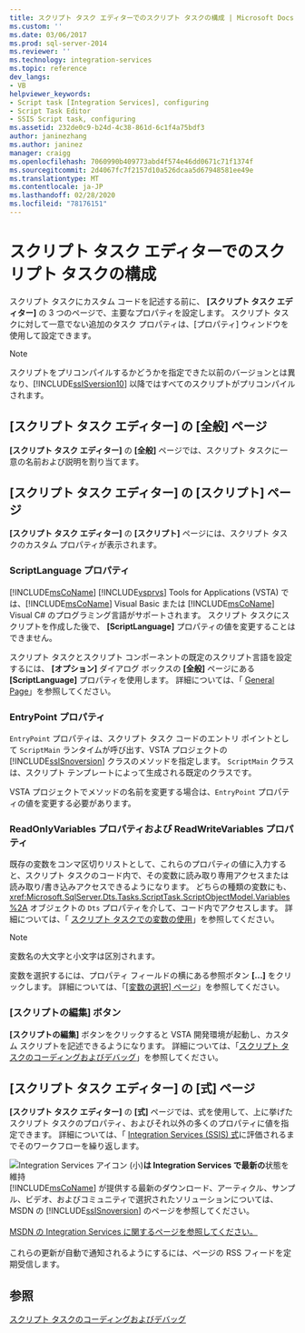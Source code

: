```yaml
---
title: スクリプト タスク エディターでのスクリプト タスクの構成 | Microsoft Docs
ms.custom: ''
ms.date: 03/06/2017
ms.prod: sql-server-2014
ms.reviewer: ''
ms.technology: integration-services
ms.topic: reference
dev_langs:
- VB
helpviewer_keywords:
- Script task [Integration Services], configuring
- Script Task Editor
- SSIS Script task, configuring
ms.assetid: 232de0c9-b24d-4c38-861d-6c1f4a75bdf3
author: janinezhang
ms.author: janinez
manager: craigg
ms.openlocfilehash: 7060990b409773abd4f574e46dd0671c71f1374f
ms.sourcegitcommit: 2d4067fc7f2157d10a526dcaa5d67948581ee49e
ms.translationtype: MT
ms.contentlocale: ja-JP
ms.lasthandoff: 02/28/2020
ms.locfileid: "78176151"
---
```

# <a name="configuring-the-script-task-in-the-script-task-editor"></a>スクリプト タスク エディターでのスクリプト タスクの構成
  スクリプト タスクにカスタム コードを記述する前に、 **[スクリプト タスク エディター]** の 3 つのページで、主要なプロパティを設定します。 スクリプト タスクに対して一意でない追加のタスク プロパティは、[プロパティ] ウィンドウを使用して設定できます。

> [!NOTE]
>  スクリプトをプリコンパイルするかどうかを指定できた以前のバージョンとは異なり、[!INCLUDE[ssISversion10](../../../includes/ssisversion10-md.md)] 以降ではすべてのスクリプトがプリコンパイルされます。

## <a name="general-page-of-the-script-task-editor"></a>[スクリプト タスク エディター] の [全般] ページ
 **[スクリプト タスク エディター]** の **[全般]** ページでは、スクリプト タスクに一意の名前および説明を割り当てます。

## <a name="script-page-of-the-script-task-editor"></a>[スクリプト タスク エディター] の [スクリプト] ページ
 **[スクリプト タスク エディター]** の **[スクリプト]** ページには、スクリプト タスクのカスタム プロパティが表示されます。

### <a name="scriptlanguage-property"></a>ScriptLanguage プロパティ
 [!INCLUDE[msCoName](../../../includes/msconame-md.md)] [!INCLUDE[vsprvs](../../../includes/vsprvs-md.md)] Tools for Applications (VSTA) では、[!INCLUDE[msCoName](../../../includes/msconame-md.md)] Visual Basic または [!INCLUDE[msCoName](../../../includes/msconame-md.md)] Visual C# のプログラミング言語がサポートされます。 スクリプト タスクにスクリプトを作成した後で、 **[ScriptLanguage]** プロパティの値を変更することはできません。

 スクリプト タスクとスクリプト コンポーネントの既定のスクリプト言語を設定するには、 **[オプション]** ダイアログ ボックスの **[全般]** ページにある **[ScriptLanguage]** プロパティを使用します。 詳細については、「 [General Page](../../general-page-of-integration-services-designers-options.md)」を参照してください。

### <a name="entrypoint-property"></a>EntryPoint プロパティ
 
  `EntryPoint` プロパティは、スクリプト タスク コードのエントリ ポイントとして `ScriptMain` ランタイムが呼び出す、VSTA プロジェクトの [!INCLUDE[ssISnoversion](../../../includes/ssisnoversion-md.md)] クラスのメソッドを指定します。 
  `ScriptMain` クラスは、スクリプト テンプレートによって生成される既定のクラスです。

 VSTA プロジェクトでメソッドの名前を変更する場合は、`EntryPoint` プロパティの値を変更する必要があります。

### <a name="readonlyvariables-and-readwritevariables-properties"></a>ReadOnlyVariables プロパティおよび ReadWriteVariables プロパティ
 既存の変数をコンマ区切りリストとして、これらのプロパティの値に入力すると、スクリプト タスクのコード内で、その変数に読み取り専用アクセスまたは読み取り/書き込みアクセスできるようになります。 どちらの種類の変数にも、<xref:Microsoft.SqlServer.Dts.Tasks.ScriptTask.ScriptObjectModel.Variables%2A> オブジェクトの `Dts` プロパティを介して、コード内でアクセスします。 詳細については、「 [スクリプト タスクでの変数の使用](../../extending-packages-scripting/task/using-variables-in-the-script-task.md)」を参照してください。

> [!NOTE]
>  変数名の大文字と小文字は区別されます。

 変数を選択するには、プロパティ フィールドの横にある参照ボタン **[...]** をクリックします。 詳細については、「[[変数の選択] ページ](../../control-flow/select-variables-page.md)」を参照してください。

### <a name="edit-script-button"></a>[スクリプトの編集] ボタン
 **[スクリプトの編集]** ボタンをクリックすると VSTA 開発環境が起動し、カスタム スクリプトを記述できるようになります。 詳細については、「[スクリプト タスクのコーディングおよびデバッグ](coding-and-debugging-the-script-task.md)」を参照してください。

## <a name="expressions-page-of-the-script-task-editor"></a>[スクリプト タスク エディター] の [式] ページ
 **[スクリプト タスク エディター]** の **[式]** ページでは、式を使用して、上に挙げたスクリプト タスクのプロパティ、およびそれ以外の多くのプロパティに値を指定できます。 詳細については、「 [Integration Services (SSIS) 式](../../expressions/integration-services-ssis-expressions.md)に評価されるまでそのワークフローを繰り返します。

![Integration Services アイコン (小)](../../media/dts-16.gif "Integration Services のアイコン (小)")**は Integration Services で最新の**状態を維持  <br /> 
  [!INCLUDE[msCoName](../../../includes/msconame-md.md)] が提供する最新のダウンロード、アーティクル、サンプル、ビデオ、およびコミュニティで選択されたソリューションについては、MSDN の [!INCLUDE[ssISnoversion](../../../includes/ssisnoversion-md.md)] のページを参照してください。<br /><br /> [MSDN の Integration Services に関するページを参照してください。](https://go.microsoft.com/fwlink/?LinkId=136655)<br /><br /> これらの更新が自動で通知されるようにするには、ページの RSS フィードを定期受信します。

## <a name="see-also"></a>参照
 [スクリプト タスクのコーディングおよびデバッグ](coding-and-debugging-the-script-task.md)


